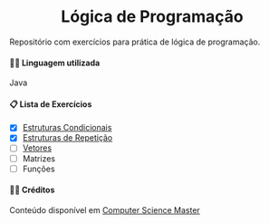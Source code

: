 <h1 align="center">Lógica de Programação</h1>

<p>Repositório com exercícios para prática de lógica de programação.</p>

<h4>🐱‍💻 Linguagem utilizada</h4>
<p>Java</p> 

<h4>📋 Lista de Exercícios</h4>

- [x] <a href="https://github.com/Joice-Simao/Exercicios/tree/main/src/condicional">Estruturas Condicionais</a>
- [X] <a href="https://github.com/Joice-Simao/Exercicios/tree/main/src/estruturaRepeticao">Estruturas de Repetição</a>
- [ ] <a href="https://github.com/Joice-Simao/Exercicios/tree/main/src/vetores">Vetores</a>
- [ ] Matrizes
- [ ] Funções

<h4>🤝🏽 Créditos</h4>
<p>Conteúdo disponível em <a href="https://www.computersciencemaster.com.br/exercicios-de-logica-de-programacao/" target= "_blank">Computer Science Master</a></p>

